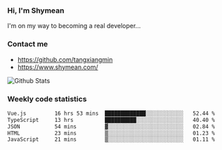 ### Hi, I'm Shymean

I'm on my way to becoming a real developer...

### Contact me

- <https://github.com/tangxiangmin>
- <https://www.shymean.com/>

![Github Stats](https://github-readme-stats.vercel.app/api?username=tangxiangmin&show_icons=true&theme=dark)


###  Weekly code statistics

<!--START_SECTION:waka-->

```txt
Vue.js         16 hrs 53 mins  █████████████░░░░░░░░░░░░   52.44 %
TypeScript     13 hrs          ██████████░░░░░░░░░░░░░░░   40.40 %
JSON           54 mins         ▓░░░░░░░░░░░░░░░░░░░░░░░░   02.84 %
HTML           23 mins         ▒░░░░░░░░░░░░░░░░░░░░░░░░   01.23 %
JavaScript     21 mins         ▒░░░░░░░░░░░░░░░░░░░░░░░░   01.11 %
```

<!--END_SECTION:waka-->